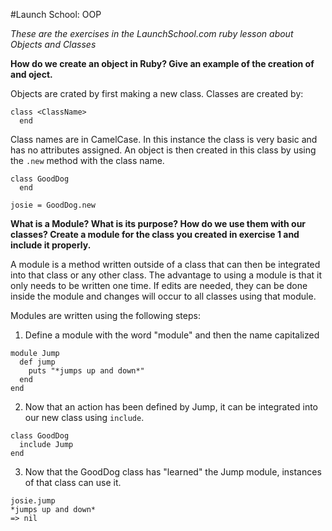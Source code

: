 #Launch School: OOP

_These are the exercises in the LaunchSchool.com ruby lesson about Objects and Classes_

**How do we create an object in Ruby?  Give an example of the creation of and oject.**

Objects are crated by first making a new class.  Classes are created by:

```
class <ClassName>
  end
```
Class names are in CamelCase.  In this instance the class is very basic and has no attributes assigned.  An object is then created in this class by using the `.new` method with the class name.

```
class GoodDog
  end

josie = GoodDog.new
```

**What is a Module?  What is its purpose?  How do we use them with our classes?  Create a module for the class you created in exercise 1 and include it properly.**

A module is a method written outside of a class that can then be integrated into that class or any other class.  The advantage to using a module is that it only needs to be written one time.  If edits are needed, they can be done inside the module and changes will occur to all classes using that module.

Modules are written using the following steps:

1. Define a module with the word "module" and then the name capitalized

```
module Jump
  def jump
    puts "*jumps up and down*"
  end
end
```

2.  Now that an action has been defined by Jump, it can be integrated into our new class using `include`.

```
class GoodDog
  include Jump
end
```

3.  Now that the GoodDog class has "learned" the Jump module, instances of that class can use it.

```
josie.jump
*jumps up and down*
=> nil
```
